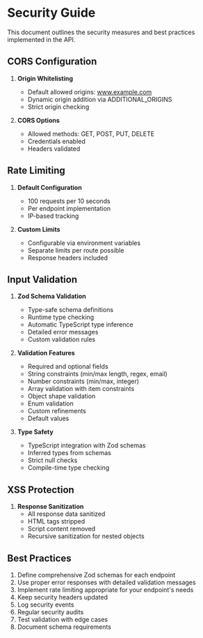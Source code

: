 # Security Guide

This document outlines the security measures and best practices implemented in the API.

## CORS Configuration

1. **Origin Whitelisting**
   - Default allowed origins: www.example.com
   - Dynamic origin addition via ADDITIONAL_ORIGINS
   - Strict origin checking

2. **CORS Options**
   - Allowed methods: GET, POST, PUT, DELETE
   - Credentials enabled
   - Headers validated

## Rate Limiting

1. **Default Configuration**
   - 100 requests per 10 seconds
   - Per endpoint implementation
   - IP-based tracking

2. **Custom Limits**
   - Configurable via environment variables
   - Separate limits per route possible
   - Response headers included

## Input Validation

1. **Zod Schema Validation**
   - Type-safe schema definitions
   - Runtime type checking
   - Automatic TypeScript type inference
   - Detailed error messages
   - Custom validation rules

2. **Validation Features**
   - Required and optional fields
   - String constraints (min/max length, regex, email)
   - Number constraints (min/max, integer)
   - Array validation with item constraints
   - Object shape validation
   - Enum validation
   - Custom refinements
   - Default values

3. **Type Safety**
   - TypeScript integration with Zod schemas
   - Inferred types from schemas
   - Strict null checks
   - Compile-time type checking

## XSS Protection

1. **Response Sanitization**
   - All response data sanitized
   - HTML tags stripped
   - Script content removed
   - Recursive sanitization for nested objects

## Best Practices

1. Define comprehensive Zod schemas for each endpoint
2. Use proper error responses with detailed validation messages
3. Implement rate limiting appropriate for your endpoint's needs
4. Keep security headers updated
5. Log security events
6. Regular security audits
7. Test validation with edge cases
8. Document schema requirements
